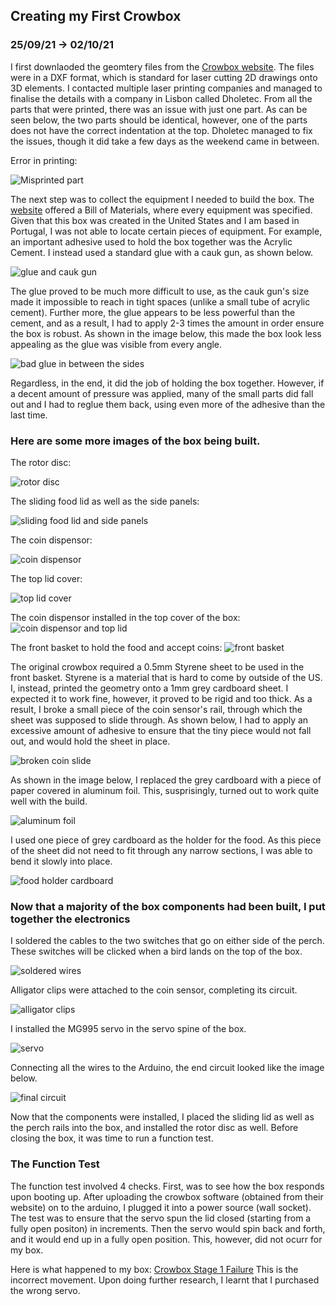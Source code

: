 ## Creating my First Crowbox
### 25/09/21 -> 02/10/21

I first downlaoded the geomtery files from the [Crowbox website](https://thecrowbox.com/). The files were in a DXF format, which is standard for laser cutting 2D drawings onto 3D elements. I contacted multiple laser printing companies and managed to finalise the details with a company in Lisbon called Dholetec. From all the parts that were printed, there was an issue with just one part. As can be seen below, the two parts should be identical, however, one of the parts does not have the correct indentation at the top. Dholetec managed to fix the issues, though it did take a few days as the weekend came in between. 

Error in printing: 

![Misprinted part](https://github.com/iamastic/CrowBox2.0/blob/main/Journal/Images/defective.jpg)

The next step was to collect the equipment I needed to build the box. The [website](https://thecrowbox.com/wiki/doku.php?id=kit:CrowBox2_v20_bom) offered a Bill of Materials, where every equipment was specified. Given that this box was created in the United States and I am based in Portugal, I was not able to locate certain pieces of equipment. For example, an important adhesive used to hold the box together was the Acrylic Cement. I instead used a standard glue with a cauk gun, as shown below. 

![glue and cauk gun](https://github.com/iamastic/CrowBox2.0/blob/main/Journal/Images/glue.jpg)

The glue proved to be much more difficult to use, as the cauk gun's size made it impossible to reach in tight spaces (unlike a small tube of acrylic cement). Further more, the glue appears to be less powerful than the cement, and as a result, I had to apply 2-3 times the amount in order ensure the box is robust. As shown in the image below, this made the box look less appealing as the glue was visible from every angle. 

![bad glue in between the sides](https://github.com/iamastic/CrowBox2.0/blob/main/Journal/Images/bad%20glue.jpg)

Regardless, in the end, it did the job of holding the box together. However, if a decent amount of pressure was applied, many of the small parts did fall out and I had to reglue them back, using even more of the adhesive than the last time. 

### Here are some more images of the box being built. 

The rotor disc: 

![rotor disc](https://github.com/iamastic/CrowBox2.0/blob/main/Journal/Images/rotor%20disc.jpg)

The sliding food lid as well as the side panels:

![sliding food lid and side panels](https://github.com/iamastic/CrowBox2.0/blob/main/Journal/Images/sliding%20food%20lid.jpg)

The coin dispensor:

![coin dispensor](https://github.com/iamastic/CrowBox2.0/blob/main/Journal/Images/coin%20dispensor.jpg)

The top lid cover:

![top lid cover](https://github.com/iamastic/CrowBox2.0/blob/main/Journal/Images/top%20lid.jpg)

The coin dispensor installed in the top cover of the box: 
![coin dispensor and top lid](https://github.com/iamastic/CrowBox2.0/blob/main/Journal/Images/coin%20and%20lid.jpg)

The front basket to hold the food and accept coins:
![front basket](https://github.com/iamastic/CrowBox2.0/blob/main/Journal/Images/box%20front.jpg)

The original crowbox required a 0.5mm Styrene sheet to be used in the front basket. Styrene is a material that is hard to come by outside of the US. I, instead, printed the geometry onto a 1mm grey cardboard sheet. I expected it to work fine, however, it proved to be rigid and too thick. As a result, I broke a small piece of the coin sensor's rail, through which the sheet was supposed to slide through. As shown below, I had to apply an excessive amount of adhesive to ensure that the tiny piece would not fall out, and would hold the sheet in place.

![broken coin slide](https://github.com/iamastic/CrowBox2.0/blob/main/Journal/Images/broken%20coin%20slide.jpg)

As shown in the image below, I replaced the grey cardboard with a piece of paper covered in aluminum foil. This, susprisingly, turned out to work quite well with the build. 

![aluminum foil](https://github.com/iamastic/CrowBox2.0/blob/main/Journal/Images/foil.jpg)

I used one piece of grey cardboard as the holder for the food. As this piece of the sheet did not need to fit through any narrow sections, I was able to bend it slowly into place.

![food holder cardboard](https://github.com/iamastic/CrowBox2.0/blob/main/Journal/Images/cardboard.jpg)

### Now that a majority of the box components had been built, I put together the electronics 

I soldered the cables to the two switches that go on either side of the perch. These switches will be clicked when a bird lands on the top of the box. 

![soldered wires](https://github.com/iamastic/CrowBox2.0/blob/main/Journal/Images/switch.jpg)

Alligator clips were attached to the coin sensor, completing its circuit. 

![alligator clips](https://github.com/iamastic/CrowBox2.0/blob/main/Journal/Images/Alligator%20clips.jpg)

I installed the MG995 servo in the servo spine of the box. 

![servo](https://github.com/iamastic/CrowBox2.0/blob/main/Journal/Images/servo.jpg)

Connecting all the wires to the Arduino, the end circuit looked like the image below. 

![final circuit](https://github.com/iamastic/CrowBox2.0/blob/main/Journal/Images/final%20electronics.jpg)

Now that the components were installed, I placed the sliding lid as well as the perch rails into the box, and installed the rotor disc as well. Before closing the box, it was time to run a function test.

### The Function Test 
The function test involved 4 checks. First, was to see how the box responds upon booting up. After uploading the crowbox software (obtained from their website) on to the arduino, I plugged it into a power source (wall socket). The test was to ensure that the servo spun the lid closed (starting from a fully open positon) in increments. Then the servo would spin back and forth, and it would end up in a fully open position. This, however, did not ocurr for my box. 

Here is what happened to my box: [Crowbox Stage 1 Failure](https://www.youtube.com/watch?v=lhO7J16TM84)
This is the incorrect movement. Upon doing further research, I learnt that I purchased the wrong servo.
